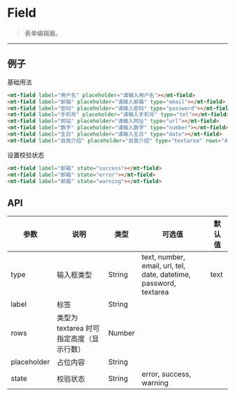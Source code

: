 # Field

> 表单编辑器。

----------

## 例子

基础用法
```html
<mt-field label="用户名" placeholder="请输入用户名"></mt-field>
<mt-field label="邮箱" placeholder="请输入邮箱" type="email"></mt-field>
<mt-field label="密码" placeholder="请输入密码" type="password"></mt-field>
<mt-field label="手机号" placeholder="请输入手机号" type="tel"></mt-field>
<mt-field label="网站" placeholder="请输入网址" type="url"></mt-field>
<mt-field label="数字" placeholder="请输入数字" type="number"></mt-field>
<mt-field label="生日" placeholder="请输入生日" type="date"></mt-field>
<mt-field label="自我介绍" placeholder="自我介绍" type="textarea" rows="4"></mt-field>
```

设置校验状态
```html
<mt-field label="邮箱" state="success"></mt-field>
<mt-field label="邮箱" state="error"></mt-field>
<mt-field label="邮箱" state="warning"></mt-field>
```


## API
| 参数 | 说明 | 类型 | 可选值 | 默认值 |
|------|-------|---------|-------|--------|
| type | 输入框类型 | String | text, number, email, url, tel, date, datetime, password, textarea | text |
| label| 标签 | String | | |
| rows | 类型为 textarea 时可指定高度（显示行数）| Number | | |
| placeholder | 占位内容 |String | | |
| state | 校验状态 | String | error, success, warning | |
